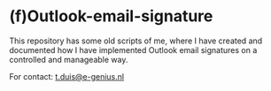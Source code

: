 # (f)Outlook-email-signature

This repository has some old scripts of me, where I have created and
documented how I have implemented Outlook email signatures on a controlled
and manageable way.

For contact: t.duis@e-genius.nl
